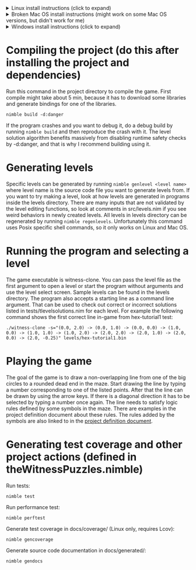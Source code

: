 <details>
  <summary>Linux install instructions (click to expand)</summary>

  # Installing dependencies
  This project uses a C game development library and that means quite a bit of libraries are needed on Linux. Below I have the commands to install dependencies for a few common Linux
  distributions.

  Ubuntu:
  ```
  sudo apt install libasound2-dev mesa-common-dev libx11-dev libxrandr-dev libxi-dev xorg-dev libgl1-mesa-dev libglu1-mesa-dev
  ```
  Fedora:
  ```
  sudo dnf install alsa-lib-devel mesa-libGL-devel libX11-devel libXrandr-devel libXi-devel libXcursor-devel libXinerama-devel libatomic
  ```
  Arch Linux:
  ```
  sudo pacman -S alsa-lib mesa libx11 libxrandr libxi libxcursor libxinerama
  ```

  # Installing Nim compiler and its package manager
  Run the following command in a terminal. It will download Nim to ~/.nimble/ and export the path where Nim binaries are. (Edit the command if you want to add Nim to the PATH variable yourself.)
  ```
  curl https://nim-lang.org/choosenim/init.sh -sSf | sh; echo 'export PATH=~/.nimble/bin:$PATH' > .profile 
  ```

  # Downloading the project
  Restart the terminal to make sure PATH has been updated. Then run this command to prepare the Nim environment and download the project:
  ```
  choosenim devel; nimble refresh; git clone https://github.com/Cloudperry/the-witness-puzzle-maker; cd the-witness-puzzle-maker
  ```
</details>

<details>
  <summary>Broken Mac OS install instructions (might work on some Mac OS versions, but didn't work for me)</summary>

  # Installing dependencies (Mac OS)
  Nim uses a C compiler. If you don't have one installed run the following command in a terminal to install Clang on Mac OS.
  ```
  xcode-select --install
  ```

  # Installing Nim compiler and its package manager
  Run the following command in a terminal. It will download Nim to ~/.nimble/ and export the path where Nim binaries are. (Edit the command if you want to add Nim to the PATH variable yourself.)
  ```
  curl https://nim-lang.org/choosenim/init.sh -sSf | sh; echo 'export PATH=~/.nimble/bin:$PATH' > .profile 
  ```

  # Downloading the project
  Restart the terminal to make sure PATH has been updated. Then run this command to prepare the Nim environment and download the project:
  ```
  choosenim devel; nimble refresh; git clone https://github.com/Cloudperry/the-witness-puzzle-maker; cd the-witness-puzzle-maker
  ```

  Run this command to compile the project. It will take about 5 min, because it has to download some libraries and generate bindings for one of the libraries.
  ```
  nimble build
  ```
</details>

<details>
  <summary>Windows install instructions (click to expand)</summary>
  
  # Installing Nim and its package manager (Windows)
  Download choosenim zip file [here](https://github.com/dom96/choosenim/releases), extract it and open runme.bat to install Nim.

  # Installing Git for Windows
  If you don't have a git environment installed, download and install [Git for Windows](https://gitforwindows.org/).

  # Downloading the project
  Run this command to prepare the Nim environment and download the project:
  ```
  choosenim devel && nimble refresh && git clone https://github.com/Cloudperry/the-witness-puzzle-maker && cd /d the-witness-puzzle-maker
  ```
  If you executed runme.bat in a terminal, you might need to restart the terminal for the command above to work.
</details>

# Compiling the project (do this after installing the project and dependencies)
Run this command in the project directory to compile the game. First compile might take about 5 min, because it has to download some libraries and generate bindings for one of the libraries.
```
nimble build -d:danger
```
If the program crashes and you want to debug it, do a debug build by running `nimble build` and then reproduce the crash with it. The level solution algorithm benefits massively from disabling runtime safety checks by
-d:danger, and that is why I recommend building using it.

# Generating levels
Specific levels can be generated by running `nimble genlevel <level name>` where level name is the source code file you want to generate levels from. If you want to try making a level, look at how levels are generated in
programs inside the levels directory. There are many inputs that are not validated by the level editing functions, so look at comments in src/levels.nim if you see weird behaviors in newly created levels. All levels in
levels directory can be regenerated by running `nimble regenlevels`. Unfortunately this command uses Posix specific shell commands, so it only works on Linux and Mac OS.

# Running the program and selecting a level
The game executable is witness-clone. You can pass the level file as the first argument to open a level or start the program without arguments and use the level select screen. Sample levels can be found in the levels
directory. The program also accepts a starting line as a command line argument. That can be used to check out correct or incorrect solutions listed in tests/tlevelsolutions.nim for each level. For example the following
command shows the first correct line in-game from hex-tutorial1 test:
```
./witness-clone -s="(0.0, 2.0) -> (0.0, 1.0) -> (0.0, 0.0) -> (1.0, 0.0) -> (1.0, 1.0) -> (1.0, 2.0) -> (2.0, 2.0) -> (2.0, 1.0) -> (2.0, 0.0) -> (2.0, -0.25)" levels/hex-tutorial1.bin
```

# Playing the game
The goal of the game is to draw a non-overlapping line from one of the big circles to a rounded dead end in the maze. Start drawing the line by typing a number corresponding to one of the listed points. After that the line
can be drawn by using the arrow keys. If there is a diagonal direction it has to be selected by typing a number once again. The line needs to satisfy logic rules defined by some symbols in the maze. There are examples in
the project definition document about these rules. The rules added by the symbols are also linked to in the [project definition document](project_definition.md).

# Generating test coverage and other project actions (defined in theWitnessPuzzles.nimble)
Run tests:
```
nimble test
```

Run performance test:
```
nimble perftest
```

Generate test coverage in docs/coverage/ (Linux only, requires Lcov):
```
nimble gencoverage
```

Generate source code documentation in docs/generated/:
```
nimble gendocs
```
